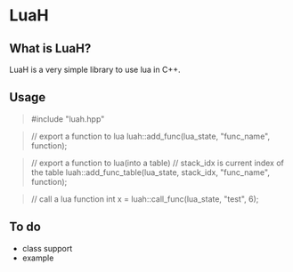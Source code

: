 LuaH
=============

What is LuaH?
-------------
LuaH is a very simple library to use lua in C++.

Usage
-------------
> #include "luah.hpp"

> // export a function to lua
> luah::add_func(lua_state, "func_name", function);

> // export a function to lua(into a table)
> // stack_idx is current index of the table
> luah::add_func_table(lua_state, stack_idx, "func_name", function);

> // call a lua function
> int x = luah::call_func<int>(lua_state, "test", 6);


To do
----------------
- class support
- example
